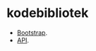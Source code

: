 # kodebibliotek

* [Bootstrap](https://github.com/TobiasBrage/kodebibliotek/blob/master/Bootstrap).
* [API](https://github.com/TobiasBrage/kodebibliotek/tree/master/api).